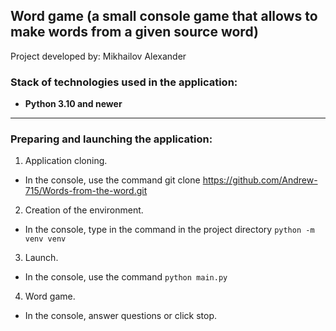 ## Word game (a small console game that allows to make words from a given source word)

Project developed by: Mikhailov Alexander

### Stack of technologies used in the application:

- **Python 3.10 and newer**

____

### Preparing and launching the application:

1. Application cloning.
 - In the console, use the command git clone https://github.com/Andrew-715/Words-from-the-word.git
2. Creation of the environment.
 - In the console, type in the command in the project directory `python -m venv venv`
3. Launch.
 - In the console, use the command `python main.py`
4. Word game.
 - In the console, answer questions or click stop.